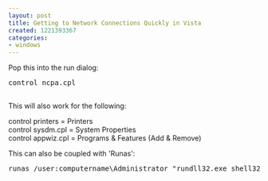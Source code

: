 ```yaml
---
layout: post
title: Getting to Network Connections Quickly in Vista
created: 1221393367
categories:
- windows
---
```

<p>Pop this into the run dialog:</p>
<pre>
control ncpa.cpl

</pre>
<p>This will also work for the following:</p>
<p>control printers = Printers&nbsp;<br />
control sysdm.cpl = System Properties<br />
control appwiz.cpl = Programs &amp; Features (Add &amp; Remove)</p>
<p>This can also be coupled with 'Runas':</p>
<pre>
runas /user:computername\Administrator &quot;rundll32.exe shell32.dll,Control_RunDLL&nbsp;ncpa.cpl&quot;

</pre>
